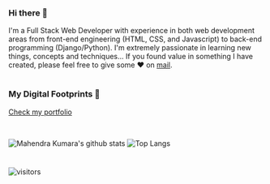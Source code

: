 ### Hi there 👋

I'm a Full Stack Web Developer with experience in both web development areas from front-end engineering (HTML, CSS, and Javascript) to back-end programming (Django/Python). I'm extremely passionate in learning new things, concepts and techniques... If you found value in something I have created, please feel free to give some ♥ on [mail](mailto:mahendrakumara268@gmail.com).

#

### My Digital Footprints 🌱
[Check my portfolio]()

<br>

![Mahendra Kumara's github stats](https://github-readme-stats.vercel.app/api?username=Kumara2mahe&hide=contribs,prs&show_icons=true&hide_border=true&title_color=000)
![Top Langs](https://github-readme-stats.vercel.app/api/top-langs/?username=Kumara2mahe&layout=compact&hide_border=true)

#

![visitors](https://visitor-badge.glitch.me/badge?page_id=Kumara2mahe.visitor-badge&left_color=blue&right_color=maroon)
